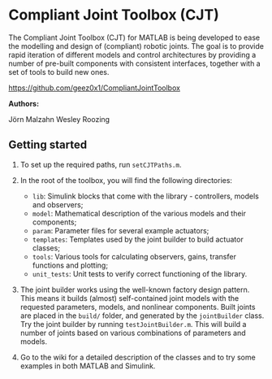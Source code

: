 ﻿# Compliant Joint Toolbox (CJT)
The Compliant Joint Toolbox (CJT) for MATLAB is being developed to ease the modelling and design of (compliant) robotic joints. The goal is to provide rapid iteration of different models and control architectures by providing a number of pre-built components with consistent interfaces, together with a set of tools to build new ones.

<a href="https://github.com/geez0x1/CompliantJointToolbox" target="_blank">https://github.com/geez0x1/CompliantJointToolbox</a>

**Authors:**

Jörn Malzahn
Wesley Roozing

## Getting started
1. To set up the required paths, run `setCJTPaths.m`.
2. In the root of the toolbox, you will find the following directories:

    - `lib`: Simulink blocks that come with the library - controllers, models and observers;
    - `model`: Mathematical description of the various models and their components;
    - `param`: Parameter files for several example actuators;
    - `templates`: Templates used by the joint builder to build actuator classes;
    - `tools`: Various tools for calculating observers, gains, transfer functions and plotting;
    - `unit_tests`: Unit tests to verify correct functioning of the library.

3. The joint builder works using the well-known factory design pattern. This means it builds (almost) self-contained joint models with the requested parameters, models, and nonlinear components. Built joints are placed in the `build/` folder, and generated by the `jointBuilder` class. Try the joint builder by running `testJointBuilder.m`. This will build a number of joints based on various combinations of parameters and models.
4. Go to the wiki for a detailed description of the classes and to try some examples in both MATLAB and Simulink.